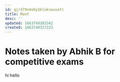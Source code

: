 ```yaml
---
id: gjr379x4uby1klukcwuuafc
title: Root
desc: ''
updated: 1663740383342
created: 1663740327223
---
```


# Notes taken by Abhik B for competitive exams

hi hello

